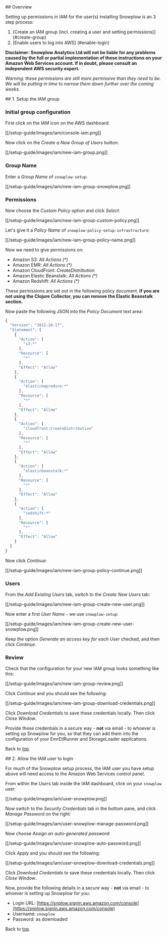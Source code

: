 <a name="top" />
## Overview

Setting up permissions in IAM for the user(s) installing Snowplow is an 3 step process:

1. [Create an IAM group (incl. creating a user and setting permissions)] (#create-group)
2. [Enable users to log into AWS] (#enable-login)


**Disclaimer: Snowplow Analytics Ltd will not be liable for any problems caused by the full or partial implementation of these instructions on your Amazon Web Services account. If in doubt, please consult an independent AWS security expert.**

_Warning: these permissions are still more permissive than they need to be. We will be putting in time to narrow them down further over the coming weeks._

<a name="create-group" />
## 1. Setup the IAM group

### Initial group configuration

First click on the IAM icon on the AWS dashboard:

[[/setup-guide/images/iam/console-iam.png]]

Now click on the _Create a New Group of Users_ button:

[[/setup-guide/images/iam/new-iam-group.png]]

### Group Name

Enter a _Group Name_ of `snowplow-setup`:

[[/setup-guide/images/iam/new-iam-group-snowplow.png]]

### Permissions

Now choose the _Custom Policy_ option and click _Select_:

[[/setup-guide/images/iam/new-iam-group-custom-policy.png]]

Let's give it a _Policy Name_ of `snowplow-policy-setup-infrastructure`:

[[/setup-guide/images/iam/new-iam-group-policy-name.png]]

Now we need to give permissions on:

* Amazon S3: _All Actions (*)_
* Amazon EMR: _All Actions (*)_
* Amazon CloudFront: _CreateDistribution_
* Amazon Elastic Beanstalk: _All Actions (*)_
* Amazon Redshift: _All Actions (*)_

These permissions are set out in the following policy document. **If you are not using the Clojure Collector, you can remove the Elastic Beanstalk section.**

Now paste the following JSON into the _Policy Document_ text area:

```javascript
{
  "Version": "2012-10-17",
  "Statement": [
    {
      "Action": [
        "s3:*"
      ],
      "Resource": [
        "*"
      ],
      "Effect": "Allow"
    },
    {
      "Action": [
        "elasticmapreduce:*"
      ],
      "Resource": [
        "*"
      ],
      "Effect": "Allow"
    },
    {
      "Action": [
        "cloudfront:CreateDistribution"
      ],
      "Resource": [
        "*"
      ],
      "Effect": "Allow"
    },
    {
      "Action": [
        "elasticbeanstalk:*"
      ],
      "Resource": [
        "*"
      ],
      "Effect": "Allow"
    },
    {
      "Action": [
        "redshift:*"
      ],
      "Resource": [
        "*"
      ],
      "Effect": "Allow"
    }
  ]
}
```

Now click _Continue_:

[[/setup-guide/images/iam/new-iam-group-policy-continue.png]]

### Users

From the _Add Existing Users_ tab, switch to the _Create New Users_ tab:

[[/setup-guide/images/iam/new-iam-group-create-new-user.png]]

Now enter a first _User Name_ - we use `snowplow-setup`:

[[/setup-guide/images/iam/new-iam-group-create-new-user-snowplow.png]]

Keep the option _Generate an access key for each User_ checked, and then click _Continue_.

### Review

Check that the configuration for your new IAM group looks something like this:

[[/setup-guide/images/iam/new-iam-group-review.png]]

Click _Continue_ and you should see the following:

[[/setup-guide/images/iam/new-iam-group-download-credentials.png]]

Click _Download Credentials_ to save these credentials locally. Then click _Close Window_.

Provide these credentials in a secure way - **not** via email - to whoever is setting up Snowplow for you, so that they can add them into the configuration of your EmrEtlRunner and StorageLoader applications.

Back to [top](#top).

<a name="enable-login" />
## 2. Allow the IAM user to login

For much of the Snowplow setup process, the IAM user you have setup above will need access to the Amazon Web Services control panel.

From within the _Users_ tab inside the IAM dashboard, click on your `snowplow` user:

[[/setup-guide/images/iam/user-snowplow.png]]

Now switch to the _Security Credentials_ tab in the bottom pane, and click _Manage Password_ on the right:

[[/setup-guide/images/iam/user-snowplow-manage-password.png]]

Now choose _Assign an auto-generated password_:

[[/setup-guide/images/iam/user-snowplow-auto-password.png]]

Click _Apply_ and you should see the following:

[[/setup-guide/images/iam/user-snowplow-download-credentials.png]]

Click _Download Credentials_ to save these credentials locally. Then click _Close Window_.

Now, provide the following details in a secure way - **not** via email - to whoever is setting up Snowplow for you:

* Login URL: [https://snplow.signin.aws.amazon.com/console](https://snplow.signin.aws.amazon.com/console)
* Username: `snowplow`
* Password: as downloaded

Back to [top](#top).

[iam]: http://aws.amazon.com/iam/
[operate-snowplow]: Setup-IAM-permissions-for-operating-Snowplow